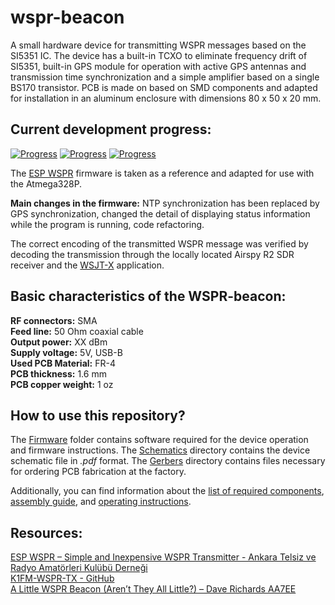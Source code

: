 # wspr-beacon

A small hardware device for transmitting WSPR messages based on the SI5351 IC. The device has a built-in TCXO to eliminate frequency drift of SI5351, built-in GPS module for operation with active GPS antennas and transmission time synchronization and a simple amplifier based on a single BS170 transistor. PCB is made on based on SMD components and adapted for installation in an aluminum enclosure with dimensions 80 x 50 x 20 mm.

## Current development progress:
[![Progress](https://img.shields.io/badge/wspr--beacon%20EasyEDA-not%20tested-red.svg?longCache=true&style=for-the-badge)](https://oshwlab.com/igrikxd/wspr-beacon)&nbsp;[![Progress](https://img.shields.io/badge/firmware%20version-0.1-blue.svg?longCache=true&style=for-the-badge)](./Firmware)&nbsp;[![Progress](https://img.shields.io/badge/pcb%20version-1.0-blue.svg?longCache=true&style=for-the-badge)](./Gerbers)

The [ESP WSPR](https://antrak.org.tr/blog/esp-wspr-simple-and-inexpensive-wspr-transmitter/) firmware is taken as a reference and adapted for use with the Atmega328P.

**Main changes in the firmware:** NTP synchronization has been replaced by GPS synchronization, changed the detail of displaying status information while the program is running, code refactoring.   

The correct encoding of the transmitted WSPR message was verified by decoding the transmission through the locally located Airspy R2 SDR receiver and the [WSJT-X](https://wsjt.sourceforge.io/wsjtx.html) application.

## Basic characteristics of the WSPR-beacon:
**RF connectors:** SMA  
**Feed line:** 50 Ohm coaxial cable  
**Output power:** XX dBm  
**Supply voltage:** 5V, USB-B  
**Used PCB Material:** FR-4  
**PCB thickness:** 1.6 mm  
**PCB copper weight:** 1 oz  

## How to use this repository?
The [Firmware](./Firmware/) folder contains software required for the device operation and firmware instructions. The [Schematics](./Schematics/) directory contains the device schematic file in _.pdf_ format. The [Gerbers](./Gerbers/) directory contains files necessary for ordering PCB fabrication at the factory.

Additionally, you can find information about the [list of required components](./Components-list.md), [assembly guide](./Assembly-guide.md), and [operating instructions](./Usage-guide.md).

## Resources:
[ESP WSPR – Simple and Inexpensive WSPR Transmitter - Ankara Telsiz ve Radyo Amatörleri Kulübü Derneği](https://antrak.org.tr/blog/esp-wspr-simple-and-inexpensive-wspr-transmitter/)  
[K1FM-WSPR-TX - GitHub](https://github.com/adecarolis/K1FM-WSPR-TX)  
[A Little WSPR Beacon (Aren’t They All Little?) – Dave Richards AA7EE](https://aa7ee.wordpress.com/2023/02/26/a-little-wspr-beacon-arent-they-all-little/)